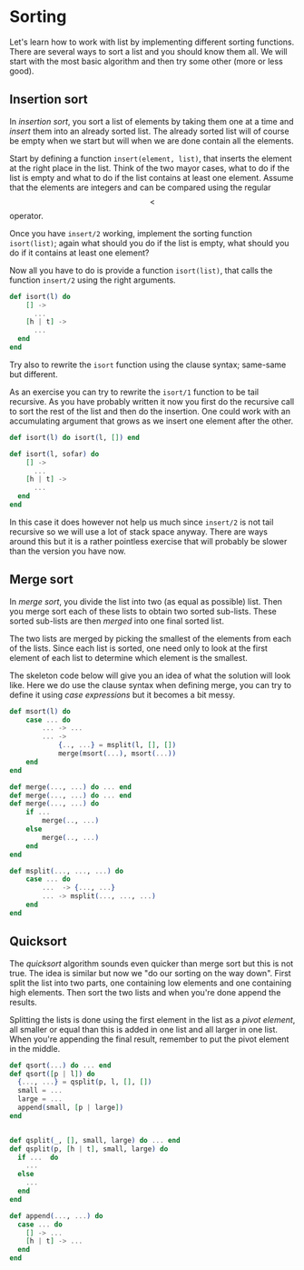 # Sorting

Let's learn how to work with list by implementing different sorting functions. There are several ways to sort a list and you should know them all. We will start with the most basic algorithm and then try some other \(more or less good\).

## Insertion sort

In _insertion sort_, you sort a list of elements by taking them one at a time and _insert_ them into an already sorted list. The already sorted list will of course be empty when we start but will when we are done contain all the elements.

Start by defining a function `insert(element, list)`, that inserts the element at the right place in the list. Think of the two mayor cases, what to do if the list is empty and what to do if the list contains at least one element. Assume that the elements are integers and can be compared using the regular $$<$$ operator.

Once you have `insert/2` working, implement the sorting function `isort(list)`; again what should you do if the list is empty, what should you do if it contains at least one element?

Now all you have to do is provide a function `isort(list)`, that calls the function `insert/2` using the right arguments.

```elixir
def isort(l) do
    [] -> 
      ...
    [h | t] ->
      ...
  end
end
```

Try also to rewrite the `isort` function using the clause syntax; same-same but different.

As an exercise you can try to rewrite the `isort/1` function to be tail recursive. As you have probably written it now you first do the recursive call to sort the rest of the list and then do the insertion. One could work with an accumulating argument that grows as we insert one element after the other.

```elixir
def isort(l) do isort(l, []) end

def isort(l, sofar) do
    [] -> 
      ...
    [h | t] ->
      ...
  end
end
```

In this case it does however not help us much since `insert/2` is not tail recursive so we will use a lot of stack space anyway. There are ways around this but it is a rather pointless exercise that will probably be slower than the version you have now.

## Merge sort

In _merge sort_, you divide the list into two \(as equal as possible\) list. Then you merge sort each of these lists to obtain two sorted sub-lists. These sorted sub-lists are then _merged_ into one final sorted list.

The two lists are merged by picking the smallest of the elements from each of the lists. Since each list is sorted, one need only to look at the first element of each list to determine which element is the smallest.

The skeleton code below will give you an idea of what the solution will look like. Here we do use the clause syntax when defining merge, you can try to define it using _case expressions_ but it becomes a bit messy.

```elixir
def msort(l) do 
    case ... do 
        ... -> ... 
        ... -> 
            {.., ...} = msplit(l, [], []) 
            merge(msort(...), msort(...)) 
    end 
end

def merge(..., ...) do ... end 
def merge(..., ...) do ... end 
def merge(..., ...) do 
    if ... 
        merge(.., ...) 
    else 
        merge(.., ...) 
    end 
end

def msplit(..., ..., ...) do 
    case ... do 
        ...  -> {..., ...} 
        ... -> msplit(..., ..., ...) 
    end
end
```

## Quicksort

The _quicksort_ algorithm sounds even quicker than merge sort but this is not true. The idea is similar but now we "do our sorting on the way down". First split the list into two parts, one containing low elements and one containing high elements. Then sort the two lists and when you're done append the results.

Splitting the lists is done using the first element in the list as a _pivot element_, all smaller or equal than this is added in one list and all larger in one list. When you're appending the final result, remember to put the pivot element in the middle.

```elixir
def qsort(...) do ... end
def qsort([p | l]) do 
  {..., ...} = qsplit(p, l, [], [])
  small = ...
  large = ...
  append(small, [p | large])
end


def qsplit(_, [], small, large) do ... end
def qsplit(p, [h | t], small, large) do
  if ...  do
    ...
  else
    ...
  end
end

def append(..., ...) do
  case ... do
    [] -> ...
    [h | t] -> ...
  end
end
```

